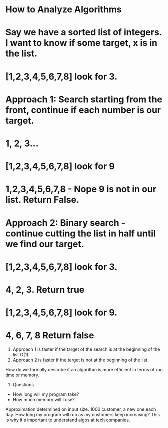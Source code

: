 # How to Analyze Algorithms

# Say we have a sorted list of integers. I want to know if some target, x is in the list.
# [1,2,3,4,5,6,7,8] look for 3.

# Approach 1: Search starting from the front, continue if each number is our target.
# 1, 2, 3...


# [1,2,3,4,5,6,7,8] look for 9
# 1,2,3,4,5,6,7,8 - Nope 9 is not in our list. Return False.

# Approach 2: Binary search - continue cutting the list in half until we find our target.

# [1,2,3,4,5,6,7,8] look for 3.
# 4, 2, 3. Return true

# [1,2,3,4,5,6,7,8] look for 9.
# 4, 6, 7, 8 Return false

1. Approach 1 is faster if the target of the search is at the beginning of the list O(1)
2. Approach 2 is faster if the target is not at the beginning of the list.

How do we formally describe if an algorithm is more efficient in terms of run time or memory.

1. Questions 
- How long will my program take?
- How much memory will I use?

Approximation determined on input size.
1000 customer, a new one each day.
How long my program will run as my customers keep increasing?
This is why it's important to understand algos at tech companies.

